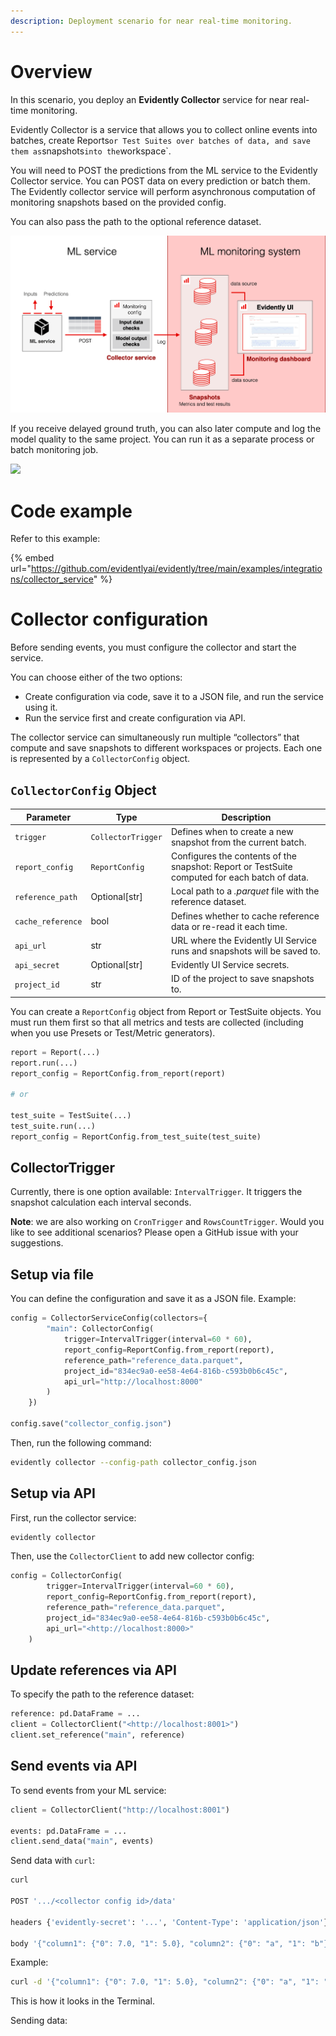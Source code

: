 ```yaml
---
description: Deployment scenario for near real-time monitoring.
---   
```


# Overview

In this scenario, you deploy an **Evidently Collector** service for near real-time monitoring. 

Evidently Collector is a service that allows you to collect online events into batches, create Reports` or Test Suites over batches of data, and save them as `snapshots` into the `workspace`.

You will need to POST the predictions from the ML service to the Evidently Collector service. You can POST data on every prediction or batch them. The Evidently collector service will perform asynchronous computation of monitoring snapshots based on the provided config. 

You can also pass the path to the optional reference dataset. 

![](../.gitbook/assets/monitoring/monitoring_collector_min.png)

If you receive delayed ground truth, you can also later compute and log the model quality to the same project. You can run it as a separate process or batch monitoring job. 

![](../.gitbook/assets/monitoring/monitoring_collector_delayed_labels_min.png.png)

# Code example

Refer to this example:

{% embed url="https://github.com/evidentlyai/evidently/tree/main/examples/integrations/collector_service" %}

# Collector configuration

Before sending events, you must configure the collector and start the service. 

You can choose either of the two options:
* Create configuration via code, save it to a JSON file, and run the service using it.
* Run the service first and create configuration via API.

The collector service can simultaneously run multiple “collectors” that compute and save snapshots to different workspaces or projects. Each one is represented by a `CollectorConfig` object.

## `CollectorConfig` Object

| Parameter       | Type             | Description                                                                                      |
|-----------------|------------------|--------------------------------------------------------------------------------------------------|
| `trigger`         | `CollectorTrigger`| Defines when to create a new snapshot from the current batch.                                 |
| `report_config`   | `ReportConfig`    | Configures the contents of the snapshot: Report or TestSuite computed for each batch of data. |
| `reference_path`  | Optional[str]     | Local path to a *.parquet* file with the reference dataset.                                   |
| `cache_reference` | bool              | Defines whether to cache reference data or re-read it each time.                              |
| `api_url`         | str               | URL where the Evidently UI Service runs and snapshots will be saved to.                       |
| `api_secret`      | Optional[str]     | Evidently UI Service secrets.                                                                 |
| `project_id`      | str               | ID of the project to save snapshots to.                                                       |

You can create a `ReportConfig` object from Report or TestSuite objects. You must run them first so that all metrics and tests are collected (including when you use Presets or Test/Metric generators).

```python
report = Report(...) 
report.run(...) 
report_config = ReportConfig.from_report(report) 

# or 

test_suite = TestSuite(...) 
test_suite.run(...) 
report_config = ReportConfig.from_test_suite(test_suite)
```

## CollectorTrigger

Currently, there is one option available: `IntervalTrigger`. It triggers the snapshot calculation each interval seconds. 

**Note**: we are also working on `CronTrigger` and `RowsCountTrigger`. Would you like to see additional scenarios? Please open a GitHub issue with your suggestions.

## Setup via file

You can define the configuration and save it as a JSON file. Example:

```python
config = CollectorServiceConfig(collectors={
        "main": CollectorConfig(
            trigger=IntervalTrigger(interval=60 * 60),
            report_config=ReportConfig.from_report(report),
            reference_path="reference_data.parquet",
            project_id="834ec9a0-ee58-4e64-816b-c593b0b6c45c",
            api_url="http://localhost:8000"
        )
    })

config.save("collector_config.json")
```

Then, run the following command:

```bash
evidently collector --config-path collector_config.json
```

## Setup via API

First, run the collector service:

```bash
evidently collector
```

Then, use the `CollectorClient` to add new collector config:

```python
config = CollectorConfig(
        trigger=IntervalTrigger(interval=60 * 60),
        report_config=ReportConfig.from_report(report),
        reference_path="reference_data.parquet",
        project_id="834ec9a0-ee58-4e64-816b-c593b0b6c45c",
        api_url="<http://localhost:8000>"
    )
```

## Update references via API

To specify the path to the reference dataset: 

```python
reference: pd.DataFrame = ...
client = CollectorClient("<http://localhost:8001>")
client.set_reference("main", reference)
```

## Send events via API

To send events from your ML service:

```python
client = CollectorClient("http://localhost:8001")

events: pd.DataFrame = ...
client.send_data("main", events)
```

Send data with `curl`:

```bash
curl 

POST '.../<collector config id>/data'

headers {'evidently-secret': '...', 'Content-Type': 'application/json'}

body '{"column1": {"0": 7.0, "1": 5.0}, "column2": {"0": "a", "1": "b"}}'
```

Example:

```bash
curl -d '{"column1": {"0": 7.0, "1": 5.0}, "column2": {"0": "a", "1": "b"}}' -H 'Content-Type: application/json' http://0.0.0.0:8001/default/data
```

This is how it looks in the Terminal. 

Sending data:




